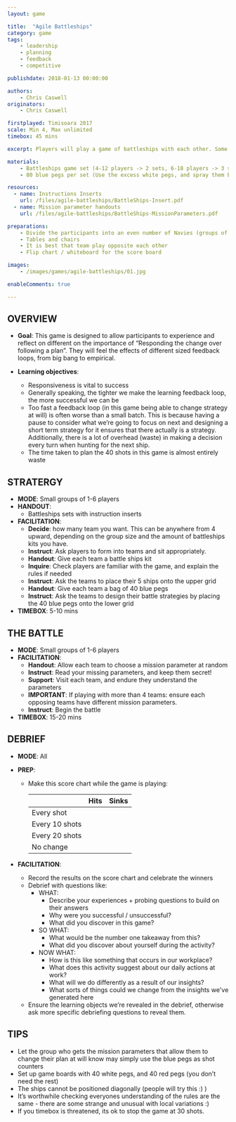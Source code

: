 ```yaml
---
layout: game

title:  "Agile Battleships"
category: game
tags:
    - leadership
    - planning
    - feedback
    - competitive

publishdate: 2018-01-13 00:00:00

authors: 
    - Chris Caswell
originators: 
    - Chris Caswell

firstplayed: Timisoara 2017
scale: Min 4, Max unlimited
timebox: 45 mins

excerpt: Players will play a game of battleships with each other. Some players will experience restrictions to how responsive they can be, allowing us to explore the effects.

materials:
    - Battleships game set (4-12 players -> 2 sets, 6-18 players -> 3 sets, etc.)
    - 80 blue pegs per set (Use the excess white pegs, and spray them blue!)

resources:
  - name: Instructions Inserts
    url: /files/agile-battleships/BattleShips-Insert.pdf
  - name: Mission parameter handouts
    url: /files/agile-battleships/BattleShips-MissionParameters.pdf

preparations:
    - Divide the participants into an even number of Navies (groups of 1 - 3 players).
    - Tables and chairs
    - It is best that team play opposite each other
    - Flip chart / whiteboard for the score board

images:
    - /images/games/agile-battleships/01.jpg

enableComments: true

---
```


## OVERVIEW

- **Goal**: This game is designed to allow participants to experience and reflect on different on the importance of “Responding the change over following a plan”. They will feel the effects of different sized feedback loops, from big bang to empirical. 

- **Learning objectives**: 
    - Responsiveness is vital to success
    - Generally speaking, the tighter we make the learning feedback loop, the more successful we can be
    - Too fast a feedback loop (in this game being able to change strategy at will) is often worse than a small batch. This is because having a pause to consider what we’re going to focus on next and designing a short term strategy for it ensures that there actually is a strategy. Additionally, there is a lot of overhead (waste) in making a decision every turn when hunting for the next ship.
    - The time taken to plan the 40 shots in this game is almost entirely waste

## STRATERGY  
- **MODE**: Small groups of 1-6 players
- **HANDOUT**:
    - Battleships sets with instruction inserts
- **FACILITATION**: 
    - **Decide**: how many team you want. This can be anywhere from 4 upward, depending on the group size and the amount of battleships kits you have.
    - **Instruct**: Ask players to form into teams and sit appropriately. 
    - **Handout**: Give each team a battle ships kit
    - **Inquire**: Check players are familiar with the game, and explain the rules if needed
    - **Instruct**: Ask the teams to place their 5 ships onto the upper grid
    - **Handout**: Give each team a bag of 40 blue pegs
    - **Instruct**: Ask the teams to design their battle strategies by placing the 40 blue pegs onto the lower grid
- **TIMEBOX**: 5-10 mins

## THE BATTLE
- **MODE**: Small groups of 1-6 players
- **FACILITATION**:
    - **Handout**: Allow each team to choose a mission parameter at random
    - **Instruct**: Read your missing parameters, and keep them secret!
    - **Support**: Visit each team, and endure they understand the parameters
    - **IMPORTANT**: If playing with more than 4 teams: ensure each opposing teams have different mission parameters.
    - **Instruct**: Begin the battle
- **TIMEBOX**: 15-20 mins


## DEBRIEF
- **MODE**: All
- **PREP**: 
    - Make this score chart while the game is playing:

        |                | Hits | Sinks |
        |----------------|------|-------|
        | Every shot     |      |       |
        | Every 10 shots |      |       |
        | Every 20 shots |      |       |
        | No change      |      |       |


- **FACILITATION**: 
    - Record the results on the score chart and celebrate the winners 
    - Debrief with questions like:
        - WHAT:
            - Describe your experiences + probing questions to build on their answers
            - Why were you successful / unsuccessful?
            - What did you discover in this game?
        - SO WHAT:
            - What would be the number one takeaway from this?
            - What did you discover about yourself during the activity?
        - NOW WHAT:
            - How is this like something that occurs in our workplace?
            - What does this activity suggest about our daily actions at work?
            - What will we do differently as a result of our insights?
            - What sorts of things could we change from the insights we've generated here
    - Ensure the learning objects we’re revealed in the debrief, otherwise ask more specific debriefing questions to reveal them.


## TIPS
- Let the group who gets the mission parameters that allow them to change their plan at will know may simply use the blue pegs as shot counters
- Set up game boards with 40 white pegs, and 40 red pegs (you don’t need the rest)
- The ships cannot be positioned diagonally (people will try this :) )
- It’s worthwhile checking everyones understanding of the rules are the same - there are some strange and unusual with local variations :)
- If you timebox is threatened, its ok to stop the game at 30 shots.
